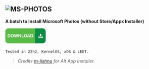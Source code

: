 ![MS-PHOTOS](https://github.com/gzmatte/ms-photos/assets/117684932/49cbdfb9-2d29-42ce-84c3-040ec9c613a5)
-------
**A batch to Install Microsoft Photos (without Store/Appx Installer)**

[<img src="https://github.com/gzmatte/trash/blob/main/48wx.png">](https://github.com/gzmatte/ms-photos/releases/download/1/ms-photos.bat)

`Tested in 22h2, KernelOS, xOS & LEET.`

> _Credits [m-jishnu](https://github.com/m-jishnu/alt-app-installer) for Alt App Installer._
